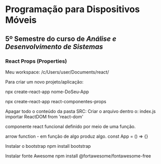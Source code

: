 # Programação para Dispositivos Móveis
## 5º Semestre do curso de *Análise e Desenvolvimento de Sistemas*
### React Props (Properties)

Meu workspace: /c/Users/user/Documents/react/

Para criar um novo projeto/aplicação:

npx create-react-app nome-DoSeu-App

npx create-react-app react-componentes-props

Apagar todo o conteúdo da pasta SRC:
Criar o arquivo dentro o: index.js
importar ReactDOM from 'react-dom'

componente react funcional definido por meio de uma função.

arrow function - em função de algo produz algo.
    const App = () => {}

Instalar o bootstrap
npm install bootstrap

Instalar fonte Awesome
npm install @fortawesome/fontawesome-free

